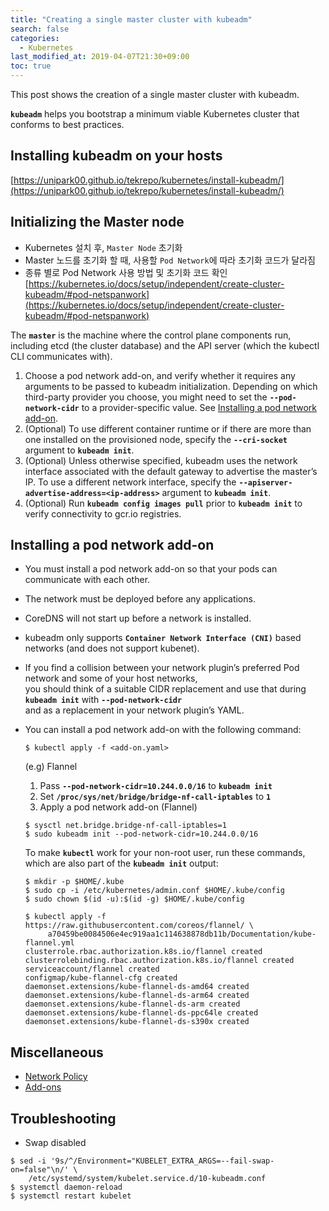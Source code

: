 ```yaml
---
title: "Creating a single master cluster with kubeadm"
search: false
categories:
  - Kubernetes
last_modified_at: 2019-04-07T21:30+09:00
toc: true
---
```


This post shows the creation of a single master cluster with kubeadm.

**`kubeadm`** helps you bootstrap a minimum viable Kubernetes cluster that conforms to best practices.

## Installing kubeadm on your hosts
[https://unipark00.github.io/tekrepo/kubernetes/install-kubeadm/](https://unipark00.github.io/tekrepo/kubernetes/install-kubeadm/)

## Initializing the Master node
* Kubernetes 설치 후, `Master Node` 초기화
* Master 노드를 초기화 할 때, 사용할 `Pod Network`에 따라 초기화 코드가 달라짐
* 종류 별로 Pod Network 사용 방법 및 초기화 코드 확인  
  [https://kubernetes.io/docs/setup/independent/create-cluster-kubeadm/#pod-netspanwork](https://kubernetes.io/docs/setup/independent/create-cluster-kubeadm/#pod-netspanwork)

The **`master`** is the machine where the control plane components run, including etcd (the cluster database) and the API server (which the kubectl CLI communicates with).  

1. Choose a pod network add-on, and verify whether it requires any arguments to be passed to kubeadm initialization. Depending on which third-party provider you choose, you might need to set the **`--pod-network-cidr`** to a provider-specific value. See [Installing a pod network add-on](https://kubernetes.io/docs/setup/independent/create-cluster-kubeadm/#pod-network).  
1. (Optional) To use different container runtime or if there are more than one installed on the provisioned node, specify the **`--cri-socket`** argument to **```kubeadm init```**.
1. (Optional) Unless otherwise specified, kubeadm uses the network interface associated with the default gateway to advertise the master’s IP. To use a different network interface, specify the **`--apiserver-advertise-address=<ip-address>`** argument to **`kubeadm init`**.  
1. (Optional) Run **`kubeadm config images pull`** prior to **`kubeadm init`** to verify connectivity to gcr.io registries.

## Installing a pod network add-on

- You must install a pod network add-on so that your pods can communicate with each other.
- The network must be deployed before any applications.
- CoreDNS will not start up before a network is installed.
- kubeadm only supports **`Container Network Interface (CNI)`** based networks (and does not support kubenet).
- If you find a collision between your network plugin’s preferred Pod network and some of your host networks,  
  you should think of a suitable CIDR replacement and use that during **`kubeadm init`** with **`--pod-network-cidr`**  
  and as a replacement in your network plugin’s YAML.
- You can install a pod network add-on with the following command:  
  ```console
  $ kubectl apply -f <add-on.yaml>
  ```
  
  (e.g) Flannel  
  1. Pass **`--pod-network-cidr=10.244.0.0/16`** to **`kubeadm init`**  
  2. Set **`/proc/sys/net/bridge/bridge-nf-call-iptables`** to **`1`**  
  3. Apply a pod network add-on (Flannel)  
  ```console
  $ sysctl net.bridge.bridge-nf-call-iptables=1
  $ sudo kubeadm init --pod-network-cidr=10.244.0.0/16
  ```
  To make **`kubectl`** work for your non-root user, run these commands, which are also part of the **`kubeadm init`** output:
  ```console
  $ mkdir -p $HOME/.kube
  $ sudo cp -i /etc/kubernetes/admin.conf $HOME/.kube/config
  $ sudo chown $(id -u):$(id -g) $HOME/.kube/config
  ```
  ```console
  $ kubectl apply -f https://raw.githubusercontent.com/coreos/flannel/ \
       a70459be0084506e4ec919aa1c114638878db11b/Documentation/kube-flannel.yml  
  clusterrole.rbac.authorization.k8s.io/flannel created
  clusterrolebinding.rbac.authorization.k8s.io/flannel created
  serviceaccount/flannel created
  configmap/kube-flannel-cfg created
  daemonset.extensions/kube-flannel-ds-amd64 created
  daemonset.extensions/kube-flannel-ds-arm64 created
  daemonset.extensions/kube-flannel-ds-arm created
  daemonset.extensions/kube-flannel-ds-ppc64le created
  daemonset.extensions/kube-flannel-ds-s390x created
  ```

## Miscellaneous
* [Network Policy](https://kubernetes.io/docs/concepts/services-networking/network-policies/)
* [Add-ons](https://kubernetes.io/docs/concepts/cluster-administration/addons/)

## Troubleshooting
* Swap disabled
```console
$ sed -i '9s/^/Environment="KUBELET_EXTRA_ARGS=--fail-swap-on=false"\n/' \
    /etc/systemd/system/kubelet.service.d/10-kubeadm.conf
$ systemctl daemon-reload
$ systemctl restart kubelet
```
